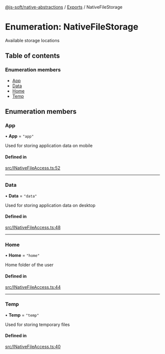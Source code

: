 [@js-soft/native-abstractions](../README.md) / [Exports](../modules.md) / NativeFileStorage

# Enumeration: NativeFileStorage

Available storage locations

## Table of contents

### Enumeration members

-   [App](NativeFileStorage.md#app)
-   [Data](NativeFileStorage.md#data)
-   [Home](NativeFileStorage.md#home)
-   [Temp](NativeFileStorage.md#temp)

## Enumeration members

### App

• **App** = `"app"`

Used for storing application data on mobile

#### Defined in

[src/INativeFileAccess.ts:52](https://github.com/js-soft/ts-native-access/blob/2235f5c/packages/abstractions/src/INativeFileAccess.ts#L52)

---

### Data

• **Data** = `"data"`

Used for storing application data on desktop

#### Defined in

[src/INativeFileAccess.ts:48](https://github.com/js-soft/ts-native-access/blob/2235f5c/packages/abstractions/src/INativeFileAccess.ts#L48)

---

### Home

• **Home** = `"home"`

Home folder of the user

#### Defined in

[src/INativeFileAccess.ts:44](https://github.com/js-soft/ts-native-access/blob/2235f5c/packages/abstractions/src/INativeFileAccess.ts#L44)

---

### Temp

• **Temp** = `"temp"`

Used for storing temporary files

#### Defined in

[src/INativeFileAccess.ts:40](https://github.com/js-soft/ts-native-access/blob/2235f5c/packages/abstractions/src/INativeFileAccess.ts#L40)
